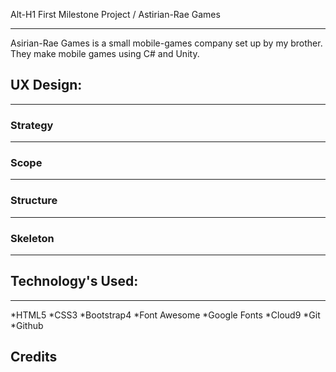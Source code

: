 Alt-H1 First Milestone Project / Astirian-Rae Games
___

Asirian-Rae Games is a small mobile-games company set up by my brother. They make mobile games using C# and Unity. 

## UX Design:
___

### Strategy
___

### Scope
___

### Structure
___

### Skeleton
___

## Technology's Used:
___
*HTML5
*CSS3
*Bootstrap4
*Font Awesome
*Google Fonts
*Cloud9
*Git
*Github


## Credits
